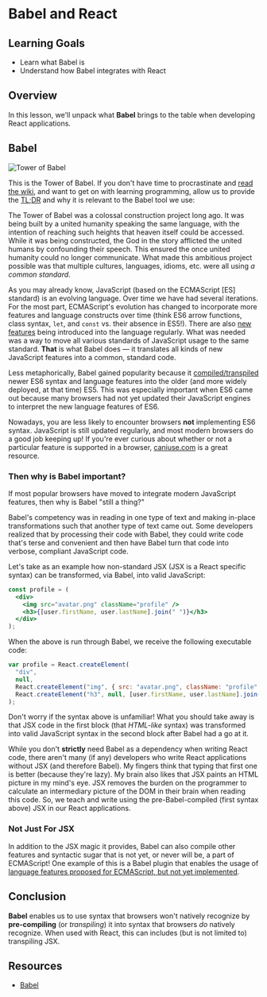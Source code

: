 # Babel and React

## Learning Goals

- Learn what Babel is
- Understand how Babel integrates with React

## Overview

In this lesson, we'll unpack what **Babel** brings to the table when developing
React applications.

## Babel

![Tower of Babel](https://upload.wikimedia.org/wikipedia/commons/thumb/5/50/Pieter_Bruegel_the_Elder_-_The_Tower_of_Babel_%28Vienna%29_-_Google_Art_Project.jpg/500px-Pieter_Bruegel_the_Elder_-_The_Tower_of_Babel_%28Vienna%29_-_Google_Art_Project.jpg)

This is the Tower of Babel. If you don't have time to procrastinate and
[read the wiki][origin-myth], and want to get on with learning programming,
allow us to provide the [TL;DR][tldr] and why it is relevant to the Babel tool
we use:

The Tower of Babel was a colossal construction project long ago. It was being
built by a united humanity speaking the same language, with the intention of
reaching such heights that heaven itself could be accessed. While it was being
constructed, the God in the story afflicted the united humans by confounding
their speech. This ensured the once united humanity could no longer communicate.
What made this ambitious project possible was that multiple cultures, languages,
idioms, etc. were all using _a common standard_.

As you may already know, JavaScript (based on the ECMAScript [ES] standard) is
an evolving language. Over time we have had several iterations. For the most
part, ECMAScript's evolution has changed to incorporate more features and
language constructs over time (think ES6 arrow functions, class syntax, `let`,
and `const` vs. their absence in ES5!). There are also [new features][tc39]
being introduced into the language regularly. What was needed was a way to move
all various standards of JavaScript usage to the same standard. **That** is what
Babel does — it translates all kinds of new JavaScript features into a
common, standard code.

Less metaphorically, Babel gained popularity because it
[compiled/transpiled][transpile-compile] newer ES6 syntax and language features
into the older (and more widely deployed, at that time) ES5. This was especially
important when ES6 came out because many browsers had not yet updated their
JavaScript engines to interpret the new language features of ES6.

Nowadays, you are less likely to encounter browsers **not** implementing ES6
syntax. JavaScript is still updated regularly, and most modern browsers do a
good job keeping up! If you're ever curious about whether or not a particular
feature is supported in a browser, [caniuse.com][] is a great resource.

### Then why is Babel important?

If most popular browsers have moved to integrate modern JavaScript features,
then why is Babel "still a thing?"

Babel's competency was in reading in one type of text and making in-place
transformations such that another type of text came out. Some developers
realized that by processing their code with Babel, they could write code that's
terse and convenient and then have Babel turn that code into verbose, compliant
JavaScript code.

Let's take as an example how non-standard JSX (JSX is a React specific syntax)
can be transformed, via Babel, into valid JavaScript:

```jsx
const profile = (
  <div>
    <img src="avatar.png" className="profile" />
    <h3>{[user.firstName, user.lastName].join(" ")}</h3>
  </div>
);
```

When the above is run through Babel, we receive the following executable code:

```js
var profile = React.createElement(
  "div",
  null,
  React.createElement("img", { src: "avatar.png", className: "profile" }),
  React.createElement("h3", null, [user.firstName, user.lastName].join(" "))
);
```

Don't worry if the syntax above is unfamiliar! What you should take away is that
JSX code in the first block (that _HTML-like_ syntax) was transformed into valid
JavaScript syntax in the second block after Babel had a go at it.

While you don't **strictly** need Babel as a dependency when writing React code,
there aren't many (if any) developers who write React applications without JSX
(and therefore Babel). My fingers think that typing that first one is better
(because they're lazy). My brain also likes that JSX paints an HTML picture in
my mind's eye. JSX removes the burden on the programmer to calculate an
intermediary picture of the DOM in their brain when reading this code. So, we
teach and write using the pre-Babel-compiled (first syntax above) JSX in our
React applications.

### Not Just For JSX

In addition to the JSX magic it provides, Babel can also compile other features
and syntactic sugar that is not yet, or never will be, a part of ECMAScript! One
example of this is a Babel plugin that enables the usage of
[language features proposed for ECMAScript, but not yet implemented][babel-stage-2].

## Conclusion

**Babel** enables us to use syntax that browsers won't natively recognize by
**pre-compiling** (or _transpiling_) it into syntax that browsers _do_ natively
recognize. When used with React, this can includes (but is not limited to)
transpiling JSX.

## Resources

- [Babel][babel]

[origin-myth]: https://en.wikipedia.org/wiki/Tower_of_Babel
[tldr]: https://en.wikipedia.org/wiki/TL;DR
[babel]: http://babeljs.io/
[tc39]: https://github.com/tc39/proposals
[transpile-compile]: https://stackoverflow.com/questions/43968748/is-babel-a-compiler-or-transpiler
[caniuse.com]: https://caniuse.com/
[babel-stage-2]: https://babeljs.io/docs/plugins/preset-stage-2/
